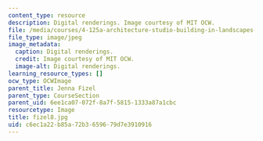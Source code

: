 ```yaml
---
content_type: resource
description: Digital renderings. Image courtesy of MIT OCW.
file: /media/courses/4-125a-architecture-studio-building-in-landscapes-fall-2005/c6ec1a22b85a72b3659679d7e3910916_fizel8.jpg
file_type: image/jpeg
image_metadata:
  caption: Digital renderings.
  credit: Image courtesy of MIT OCW.
  image-alt: Digital renderings.
learning_resource_types: []
ocw_type: OCWImage
parent_title: Jenna Fizel
parent_type: CourseSection
parent_uid: 6ee1ca07-072f-8a7f-5815-1333a87a1cbc
resourcetype: Image
title: fizel8.jpg
uid: c6ec1a22-b85a-72b3-6596-79d7e3910916
---
```

